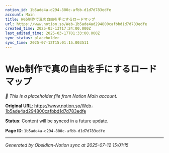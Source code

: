 ```yaml
---
notion_id: 1b5ade4a-d294-800c-afbb-d1d7d783edfe
account: Main
title: Web制作で真の自由を手にするロードマップ
url: https://www.notion.so/Web-1b5ade4ad294800cafbbd1d7d783edfe
created_time: 2025-03-13T17:24:00.000Z
last_edited_time: 2025-03-17T01:33:00.000Z
sync_status: placeholder
sync_time: 2025-07-12T15:01:15.003511
---
```


# Web制作で真の自由を手にするロードマップ

*🔄 This is a placeholder file from Notion Main account.*

**Original URL**: https://www.notion.so/Web-1b5ade4ad294800cafbbd1d7d783edfe

**Status**: Content will be synced in a future update.

**Page ID**: `1b5ade4a-d294-800c-afbb-d1d7d783edfe`

---

*Generated by Obsidian-Notion sync at 2025-07-12 15:01:15*
